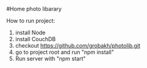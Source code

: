 #Home photo libarary

How to run project:

1. install Node
2. install CouchDB
3. checkout https://github.com/grobakh/photolib.git
4. go to project root and run "npm install"
5. Run server with "npm start"